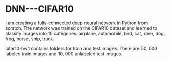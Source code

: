# DNN---CIFAR10

I am creating a fully-connected deep neural network in Python from scratch. The network was trained on the CIFAR10 dataset and learned to classify images into 10 categories: airplane, automobile, bird, cat, deer, dog, frog, horse, ship, truck.

cifar10-hw1 contains folders for train and test images. There are 50, 000 labeled train images and 10, 000 unlabeled test images.